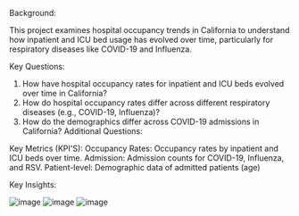 Background: 

This project examines hospital occupancy trends in California to understand how inpatient and ICU bed usage has evolved over time, particularly for respiratory diseases like COVID-19 and Influenza.

Key Questions:

1. How have hospital occupancy rates for inpatient and ICU beds evolved over time in California?
2. How do hospital occupancy rates differ across different respiratory diseases (e.g., COVID-19, Influenza)?
3. How do the demographics differ across COVID-19 admissions in California?
Additional Questions:

Key Metrics (KPI'S):
Occupancy Rates: Occupancy rates by inpatient and ICU beds over time.
Admission: Admission counts for COVID-19, Influenza, and RSV.
Patient-level: Demographic data of admitted patients (age)

Key Insights:


![image](https://github.com/user-attachments/assets/107ff94e-31fc-4442-b839-d0e42cab70e7)
![image](https://github.com/user-attachments/assets/85f094a3-7dca-4d93-87db-bff272bfe4c2)
![image](https://github.com/user-attachments/assets/2a1c73d1-eacf-45a0-8fee-2cc61a40c9c6)

